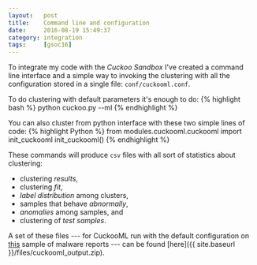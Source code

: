 ```yaml
---
layout:   post
title:    Command line and configuration
date:     2016-08-19 15:49:37
category: integration
tags:     [gsoc16]
---
```

To integrate my code with the *Cuckoo Sandbox* I've created a command line interface and a simple way to invoking the clustering with all the configuration stored in a single file: `conf/cuckooml.conf`.<!--more-->

To do clustering with default parameters it's enough to do:
{% highlight bash %}
python cuckoo.py --ml
{% endhighlight %}

You can also cluster from python interface with these two simple lines of code:
{% highlight Python %}
    from modules.cuckooml.cuckooml import init_cuckooml
    init_cuckooml()
{% endhighlight %}

These commands will produce `csv` files with all sort of statistics about clustering:

* clustering *results*,
* clustering *fit*,
* *label distribution* among clusters,
* samples that behave *abnormally*,
* *anomalies* among samples, and
* clustering of *test samples*.

A set of these files --- for CuckooML run with the default configuration on [this](https://gist.github.com/So-Cool/8ca88add639b41d33b13228f18be6baa) sample of malware reports --- can be found [here]({{ site.baseurl }}/files/cuckooml_output.zip).
